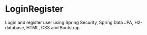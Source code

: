 # LoginRegister
Login and register user using Spring Security, Spring Data JPA, H2-database, HTML, CSS and Bootstrap.
